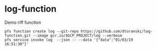 # log-function
Demo riff function

```
pfs function create log --git-repo https://github.com/dturanski/log-function.git --image gcr.io/$GCP_PROJECT/log --verbose
pfs service invoke log  --json -- --data '{"data":"01/03/19 16:51:30"}'
```
